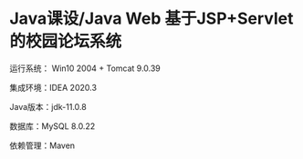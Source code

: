 # Java课设/Java Web  基于JSP+Servlet的校园论坛系统

运行系统： Win10 2004 + Tomcat 9.0.39

集成环境：IDEA 2020.3

Java版本：jdk-11.0.8

数据库：MySQL 8.0.22

依赖管理：Maven
